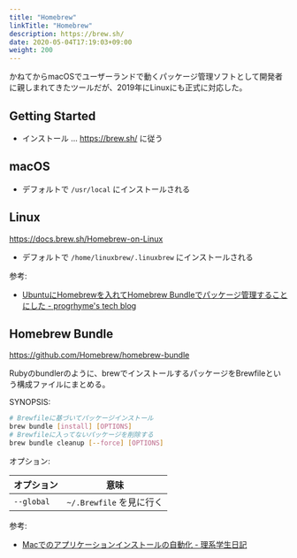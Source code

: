 ```yaml
---
title: "Homebrew"
linkTitle: "Homebrew"
description: https://brew.sh/
date: 2020-05-04T17:19:03+09:00
weight: 200
---
```


かねてからmacOSでユーザーランドで動くパッケージ管理ソフトとして開発者に親しまれてきたツールだが、2019年にLinuxにも正式に対応した。

## Getting Started

- インストール ... https://brew.sh/ に従う

## macOS

- デフォルトで `/usr/local` にインストールされる

## Linux

https://docs.brew.sh/Homebrew-on-Linux

- デフォルトで `/home/linuxbrew/.linuxbrew` にインストールされる

参考:

- [UbuntuにHomebrewを入れてHomebrew Bundleでパッケージ管理することにした - progrhyme's tech blog](https://tech-progrhyme.hatenablog.com/entry/2020/04/29/222302)

## Homebrew Bundle

https://github.com/Homebrew/homebrew-bundle

Rubyのbundlerのように、brewでインストールするパッケージをBrewfileという構成ファイルにまとめる。

SYNOPSIS:

```sh
# Brewfileに基づいてパッケージインストール
brew bundle [install] [OPTIONS]
# Brewfileに入ってないパッケージを削除する
brew bundle cleanup [--force] [OPTIONS]
```

オプション:

 オプション | 意味
------------|------
 `--global` | `~/.Brewfile` を見に行く

参考:

- [Macでのアプリケーションインストールの自動化 - 理系学生日記](https://kiririmode.hatenablog.jp/entry/20200103/1578033722)
